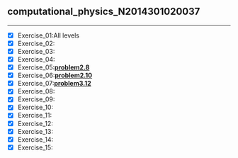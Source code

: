 ## computational_physics_N2014301020037   
***        
- [x] Exercise_01:All levels     
- [x] Exercise_02:      
- [x] Exercise_03:     
- [x] Exercise_04:    
- [x] Exercise_05:**[problem2.8](https://github.com/humorson/computational_physics_N2014301020037/blob/master/exercise_05/exercise_05.md)**    
- [x] Exercise_06:**[problem2.10](https://github.com/humorson/computational_physics_N2014301020037/blob/master/exercise_06/exercise_06.md)**     
- [x] Exercise_07:**[problem3.12](https://github.com/humorson/computational_physics_N2014301020037/blob/master/exercise_07.md)**     
- [x] Exercise_08:    
- [x] Exercise_09:   
- [x] Exercise_10:   
- [x] Exercise_11:   
- [x] Exercise_12:   
- [x] Exercise_13:    
- [x] Exercise_14:    
- [x] Exercise_15:
